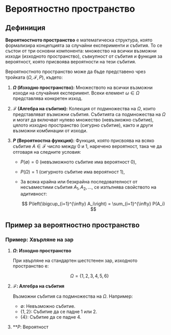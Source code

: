 # Вероятностно пространство

## Дефиниция

**Вероятностното пространство** е математическа структура, която формализира концепцията за случайни експерименти и събития. То се състои от три основни компонента: множество на всички възможни изходи (изходното пространство), съвкупност от събития и функция за вероятност, която присвоява вероятности на тези събития.

Вероятностното пространство може да бъде представено чрез тройката $(\Omega, \mathcal{F}, P)$, където:

1. **$\Omega$ (Изходно пространство):** 
   Множеството на всички възможни изходи на случайния експеримент. Всеки елемент $\omega \in \Omega$ представлява конкретен изход.

2. **$\mathcal{F}$ (Алгебра на събития):**
   Колекция от подмножества на $\Omega$, които представляват възможни събития. Събитията са подмножества на $\Omega$ и могат да включват нулево множество (невъзможно събитие), цялото изходно пространство (сигурно събитие), както и други възможни комбинации от изходи.

3. **$P$ (Вероятностна функция):**
   Функция, която присвоява на всяко събитие $A \in \mathcal{F}$ число между 0 и 1, наречено вероятност, така че да отговаря на следните условия:
   - $P(\emptyset) = 0$ (невъзможното събитие има вероятност 0),
   - $P(\Omega) = 1$ (сигурното събитие има вероятност 1),
   - За всяка крайна или безкрайна последователност от несъвместими събития $A_1, A_2, \dots$, се изпълнява свойството на адитивност: 
   
     $$
     P\left(\bigcup_{i=1}^{\infty} A_i\right) = \sum_{i=1}^{\infty} P(A_i)
     $$

## Пример за вероятностно пространство

### Пример: Хвърляне на зар

1. **$\Omega$: Изходно пространство**

   При хвърляне на стандартен шестстенен зар, изходното пространство е:

   $$
   \Omega = \{1, 2, 3, 4, 5, 6\}
   $$

2. **$\mathcal{F}$: Алгебра на събития**

   Възможни събития са подмножества на $\Omega$. Например:
   - $\emptyset$: Невъзможно събитие.
   - $\{1, 2\}$: Събитие да се падне 1 или 2.
   - $\{4\}$: Събитие да се падне 4.

3. **$P$: Вероятност
